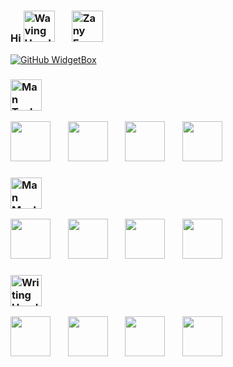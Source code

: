 ### Hi <img src="https://raw.githubusercontent.com/Tarikul-Islam-Anik/Animated-Fluent-Emojis/master/Emojis/Hand%20gestures/Waving%20Hand.png" alt="Waving Hand" width="50" height="50" />&nbsp;&nbsp;&nbsp;&nbsp;&nbsp;&nbsp;&nbsp;<img src="https://raw.githubusercontent.com/Tarikul-Islam-Anik/Animated-Fluent-Emojis/master/Emojis/Smilies/Zany%20Face.png" alt="Zany Face" width="50" height="50" />
[![GitHub WidgetBox](https://github-widgetbox.vercel.app/api/profile?username=mkeco&data=followers,repositories,stars,commits)](https://github.com/Jurredr/github-widgetbox)

### <img src="https://raw.githubusercontent.com/Tarikul-Islam-Anik/Animated-Fluent-Emojis/master/Emojis/People%20with%20professions/Man%20Technologist%20Light%20Skin%20Tone.png" alt="Man Technologist Light Skin Tone" width="50" height="50" />
<img height="64" width="64" src="https://cdn.simpleicons.org/apple" />&nbsp;&nbsp;&nbsp;&nbsp;&nbsp;&nbsp;&nbsp;<img height="64" width="64" src="https://cdn.simpleicons.org/fedora" />&nbsp;&nbsp;&nbsp;&nbsp;&nbsp;&nbsp;&nbsp;<img height="64" width="64" src="https://cdn.simpleicons.org/unraid" />&nbsp;&nbsp;&nbsp;&nbsp;&nbsp;&nbsp;&nbsp;<img height="64" width="64" src="https://cdn.simpleicons.org/openwrt" />&nbsp;&nbsp;&nbsp;&nbsp;&nbsp;&nbsp;&nbsp;
### <img src="https://raw.githubusercontent.com/Tarikul-Islam-Anik/Animated-Fluent-Emojis/master/Emojis/People%20with%20professions/Man%20Mechanic%20Light%20Skin%20Tone.png" alt="Man Mechanic Light Skin Tone" width="50" height="50" />
<img height="64" width="64" src="https://cdn.simpleicons.org/visualstudiocode" />&nbsp;&nbsp;&nbsp;&nbsp;&nbsp;&nbsp;&nbsp;<img height="64" width="64" src="https://helix-editor.com/logo.svg" />&nbsp;&nbsp;&nbsp;&nbsp;&nbsp;&nbsp;&nbsp;<img height="64" width="64" src="https://cdn.simpleicons.org/alacritty" />&nbsp;&nbsp;&nbsp;&nbsp;&nbsp;&nbsp;&nbsp;<img height="64" width="64" src="https://cdn.simpleicons.org/obsidian" />&nbsp;&nbsp;&nbsp;&nbsp;&nbsp;&nbsp;&nbsp;

### <img src="https://raw.githubusercontent.com/Tarikul-Islam-Anik/Animated-Fluent-Emojis/master/Emojis/Hand%20gestures/Writing%20Hand%20Light%20Skin%20Tone.png" alt="Writing Hand Light Skin Tone" width="50" height="50" />
<img height="64" width="64" src="https://cdn.simpleicons.org/go" />&nbsp;&nbsp;&nbsp;&nbsp;&nbsp;&nbsp;&nbsp;<img height="64" width="64" src="https://cdn.simpleicons.org/rust" />&nbsp;&nbsp;&nbsp;&nbsp;&nbsp;&nbsp;&nbsp;<img height="64" width="64" src="https://cdn.simpleicons.org/typescript" />&nbsp;&nbsp;&nbsp;&nbsp;&nbsp;&nbsp;&nbsp;<img height="64" width="64" src="https://cdn.simpleicons.org/python" />&nbsp;&nbsp;&nbsp;&nbsp;&nbsp;&nbsp;&nbsp;






<!--
**mkeco/mkeco** is a ✨ _special_ ✨ repository because its `README.md` (this file) appears on your GitHub profile.

Here are some ideas to get you started:

- 🔭 I’m currently working on ...
- 🌱 I’m currently learning ...
- 👯 I’m looking to collaborate on ...
- 🤔 I’m looking for help with ...
- 💬 Ask me about ...
- 📫 How to reach me: ...
- 😄 Pronouns: ...
- ⚡ Fun fact: ...
-->
